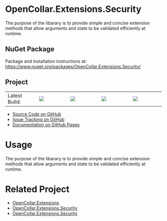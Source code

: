 # OpenCollar.Extensions.Security

The purpose of the libarary is to provide simple and concise extension methods
that allow arguments and state to be validated efficiently at runtime.

## NuGet Package

Package and installation instructions at: https://www.nuget.org/packages/OpenCollar.Extensions.Security/

## Project
<table style="border-style: none; width: 100%;">
    <tr style="border-style: none;">
        <td style="width: 20%; border-style: none;">Latest Build:</td>
        <td style="width: 20%; border-style: none;"><a href="https://github.com/open-collar/OpenCollar.Extensions.Security/actions"><img src="https://img.shields.io/github/workflow/status/open-collar/OpenCollar.Extensions.Security/Build and Deploy"/></a></td>
        <td style="width: 20%; border-style: none;"><a href="https://coveralls.io/github/open-collar/OpenCollar.Extensions.Security?branch=master"><img src="https://coveralls.io/repos/github/open-collar/OpenCollar.Extensions.Security/badge.svg?branch=master"/></a></td>
        <td style="width: 20%; border-style: none;"><a href="https://www.nuget.org/packages/OpenCollar.Extensions.Security/"><img src="https://img.shields.io/nuget/vpre/OpenCollar.Extensions.Security?color=green"/></a></td>
        <td style="width: 20%; border-style: none;"><a href="https://www.nuget.org/packages/OpenCollar.Extensions.Security/"><img src="https://img.shields.io/nuget/dt/OpenCollar.Extensions.Security?color=green"/></a></td>
    </tr>
</table>

 * [Source Code on GitHub](https://github.com/open-collar/OpenCollar.Extensions.Security)
 * [Issue Tracking on GitHub](https://github.com/open-collar/OpenCollar.Extensions.Security/issues)
 * [Documentation on GitHub Pages](https://open-collar.github.io/OpenCollar.Extensions.Security/)

# Usage

The purpose of the libarary is to provide simple and concise extension methods
that allow arguments and state to be validated efficiently at runtime.

# Related Project

* [OpenCollar.Extensions](https://github.com/open-collar/OpenCollar.Extensions)
* [OpenCollar.Extensions.Security](https://github.com/open-collar/OpenCollar.Extensions.Security)
* [OpenCollar.Extensions.Security](https://github.com/open-collar/OpenCollar.Extensions.Security)